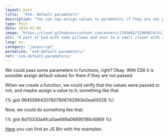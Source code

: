 ```yaml
---
layout: post
title:  "ES6: default parameters"
description: "You can now assign values to parameters if they are not passed. o/"
type: Post
date: 2016-01-06
image: "https://cloud.githubusercontent.com/assets/1345662/12068674/5c23b1b6-aff9-11e5-8118-2d1b6ddbab78.jpg"
alt: "A part of bed with some pillows and next to a small closet with an alarm clock on top."
lang: en
category: 'javascript'
permalink: 'es6-default-parameters/'
ref: 'es6-default-parameters/'
---
```


We could pass some parameters in functions, right? Okay. With ES6 it is possible assign default values for them if they are not passed.

When we create a function, we could verify that the values were passed or not, and maybe assign a value to it; something like that.

{% gist 96455864207807906742993e0ea00028 %}

Now, we could do something like that:

{% gist 8d70330a4fca5ae689a06890188c6869 %}

[Here](http://jsbin.com/kofifu/edit?js,console) you can find an JS Bin with the examples.